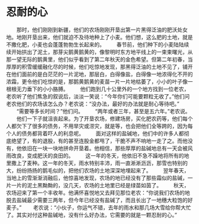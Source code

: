 # 忍耐的心
　　那时，他们刚刚到新疆，他们的农场刚刚开垦出第一片黑得泛油的肥沃处女地。地刚开垦出来，他们就迫不及待地种上了小麦。他们想，这么肥的土地，就是不撒化肥，小麦也会蓬蓬勃勃生长起来的。 
　　春节前，他们种下的小麦陆陆续续开始拱出了泥土，那芽尖鹅黄鹅黄的，像黎明时东方地平线上的一束束曙光，从那一望无际的鹅黄里，他们似乎看到了第二年秋天的金色希望。但第二年初春，当厚厚的积雪缓缓融化尽的时候，他们吃惊地发现，那黑得泛油的土地不见了，铺开在他们面前的是白茫茫的一片泥地，那层白，白得像盐，白得像一地浓得化不开的浓霜，更令他们吃惊的是，那鹅黄鹅黄的麦苗一片一片地枯萎了，小小的叶子像一根根无力垂下的小小胳膊。 
　　他们跑到几十公里外的一个地方找到一位老农，老农听了他们焦急的叙说后，淡淡一笑说：“今年你们可能要颗粒无收了。”他们问老农他们的农场该怎么办？老农说：“没办法，最好的办法就是耐心等待吧。” 
　　“需要等多长时间？”他们问。 
　　“两年或者三年，甚至是五六年。”老农说。 
　　他们一下子就沮丧起来。为了开垦农场，修建场房，买化肥农药等，他们每个人都欠下了很多的债务，不用旱灾或涝灾，就是等，也会把他们全等跨的，因为每个人的债务都背着吓人的利息呢。 
　　面对这样的盐碱地，他们中的许多人都彻底绝望了，有的退股，有的甚至连股金都甩了，干脆不声不响地一走了之。而他没有，他依旧在一块一块地拼命开垦着。他相信，那些厚厚的盐碱地总有一天会被风雨改良，变成肥沃的良田的。 
　　这一年的冬天，他依旧不急不躁地将所有的地里撒上了麦种。这一年的冬天，雨水特别丰沛，雨一直淅淅沥沥，那雪也特别的大，纷纷扬扬的鹅毛似的，把他们农场的土地深深地埋起来了。 
　　翌年春天，当地上的雪渐渐消融后，他惊喜地发现，农场的地已经没有了那些霜似的盐碱，一片一片的泥土黑黝黝的，没几天，农场的土地里已经是绿苗如茵了。 
　　秋天，农场迎来了第一个丰收年。他满怀喜悦地又去拜见那位老农：“你说我们农场的地脱去盐碱最少需要三两年，但今年已经没有盐碱了，而且长出了一地穗大粒饱的好麦子。” 
　　老农说：“小伙子，你运气不错，去年的雨水和那几场大雪给你帮大忙了。其实对付这种盐碱地，没有什么好办法，它需要的就是一颗忍耐的心。”
 